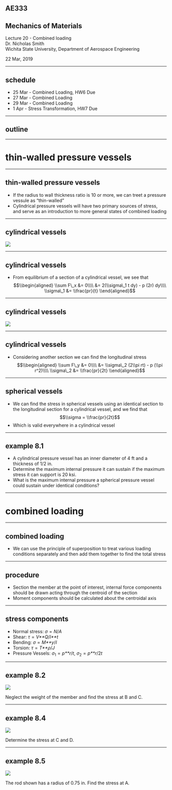 ## AE333
## Mechanics of Materials
Lecture 20 - Combined loading<br/>
Dr. Nicholas Smith<br/>
Wichita State University, Department of Aerospace Engineering

22 Mar, 2019

----

## schedule

- 25 Mar - Combined Loading, HW6 Due
- 27 Mar - Combined Loading
- 29 Mar - Combined Loading
- 1 Apr - Stress Transformation, HW7 Due


----
## outline

---
# thin-walled pressure vessels

----
## thin-walled pressure vessels

-   If the radius to wall thickness ratio is 10 or more, we can treet a pressure vessule as “thin-walled”
-   Cylindrical pressure vessels will have two primary sources of stress, and serve as an introduction to more general states of combined loading

----
## cylindrical vessels

![](../images/cylinder-slice.jpg)

----
## cylindrical vessels

-   From equilibrium of a section of a cylindrical vessel, we see that
$$\\begin{aligned}
  \\sum F\_x &= 0\\\\
  &= 2(\\sigma\_1 t dy) - p (2r) dy\\\\
  \\sigma\_1 &= \\frac{pr}{t}
\\end{aligned}$$

----
## cylindrical vessels

![](../images/cylinder-end.jpg)

----
## cylindrical vessels

-   Considering another section we can find the longitudinal stress
$$\\begin{aligned}
  \\sum F\_y &= 0\\\\
  &= \\sigma\_2 (2\\pi rt) - p (\\pi r^2)\\\\
  \\sigma\_2 &= \\frac{pr}{2t}
\\end{aligned}$$

----
## spherical vessels

-   We can find the stress in spherical vessels using an identical section to the longitudinal section for a cylindrical vessel, and we find that
$$\\sigma = \\frac{pr}{2t}$$
-   Which is valid everywhere in a cylindrical vessel

----
## example 8.1

-   A cylindrical pressure vessel has an inner diameter of 4 ft and a thickness of 1/2 in.
-   Determine the maximum internal pressure it can sustain if the maximum stress it can support is 20 ksi.
-   What is the maximum internal pressure a spherical pressure vessel could sustain under identical conditions?

---
# combined loading

----
## combined loading

-   We can use the principle of superposition to treat various loading conditions separately and then add them together to find the total stress

----
## procedure

-   Section the member at the point of interest, internal force components should be drawn acting through the centroid of the section
-   Moment components should be calculated about the centroidal axis

----
## stress components

-   Normal stress: *σ* = *N*/*A*
-   Shear: *τ* = *V**Q*/*I**t*
-   Bending: *σ* = *M**y*/*I*
-   Torsion: *τ* = *T**ρ*/*J*
-   Pressure Vessels: *σ*<sub>1</sub> = *p**r*/*t*, *σ*<sub>2</sub> = *p**r*/2*t*

----
## example 8.2

![](../images/example-8-2.jpg)

Neglect the weight of the member and find the stress at B and C.

----
## example 8.4

![](../images/example-8-4.jpg)

Determine the stress at C and D.

----
## example 8.5

![](../images/example-8-5.jpg)

The rod shown has a radius of 0.75 in. Find the stress at A.
